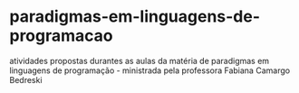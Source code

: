 # paradigmas-em-linguagens-de-programacao
atividades propostas durantes as aulas da matéria de paradigmas em linguagens de programação - ministrada pela professora Fabiana Camargo Bedreski
